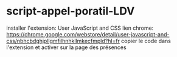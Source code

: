 # script-appel-poratil-LDV
installer l'extension: User JavaScript and CSS
lien chrome: https://chrome.google.com/webstore/detail/user-javascript-and-css/nbhcbdghjpllgmfilhnhkllmkecfmpld?hl=fr
copier le code dans l'extension et activer sur la page des présences
